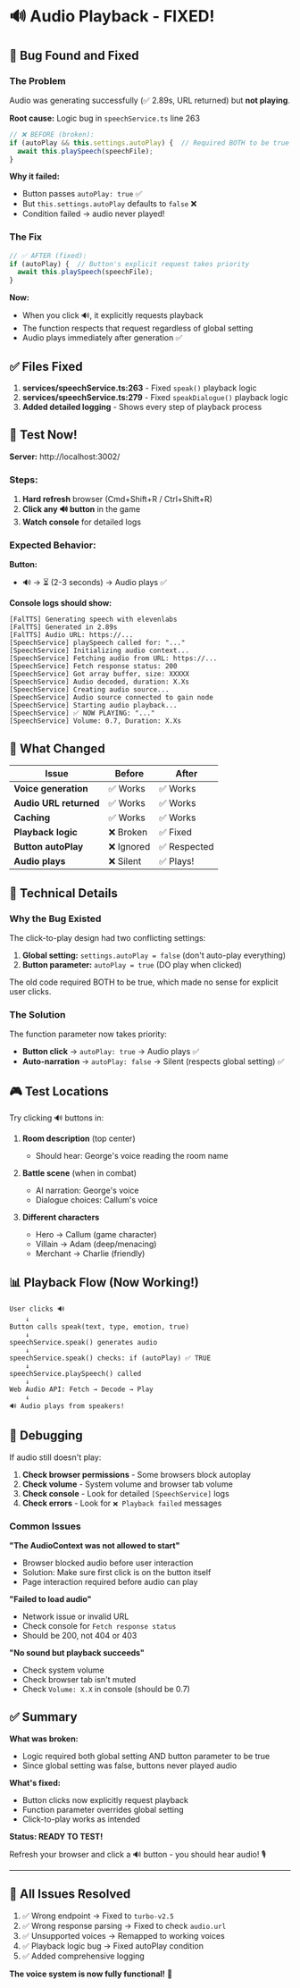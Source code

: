 # 🔊 Audio Playback - FIXED!

## 🐛 Bug Found and Fixed

### The Problem

Audio was generating successfully (✅ 2.89s, URL returned) but **not playing**.

**Root cause:** Logic bug in `speechService.ts` line 263

```typescript
// ❌ BEFORE (broken):
if (autoPlay && this.settings.autoPlay) {  // Required BOTH to be true
  await this.playSpeech(speechFile);
}
```

**Why it failed:**
- Button passes `autoPlay: true` ✅
- But `this.settings.autoPlay` defaults to `false` ❌
- Condition failed → audio never played!

### The Fix

```typescript
// ✅ AFTER (fixed):
if (autoPlay) {  // Button's explicit request takes priority
  await this.playSpeech(speechFile);
}
```

**Now:**
- When you click 🔊, it explicitly requests playback
- The function respects that request regardless of global setting
- Audio plays immediately after generation ✅

## ✅ Files Fixed

1. **services/speechService.ts:263** - Fixed `speak()` playback logic
2. **services/speechService.ts:279** - Fixed `speakDialogue()` playback logic
3. **Added detailed logging** - Shows every step of playback process

## 🧪 Test Now!

**Server:** http://localhost:3002/

### Steps:
1. **Hard refresh** browser (Cmd+Shift+R / Ctrl+Shift+R)
2. **Click any 🔊 button** in the game
3. **Watch console** for detailed logs

### Expected Behavior:

**Button:**
- 🔊 → ⏳ (2-3 seconds) → Audio plays ✅

**Console logs should show:**
```
[FalTTS] Generating speech with elevenlabs
[FalTTS] Generated in 2.89s
[FalTTS] Audio URL: https://...
[SpeechService] playSpeech called for: "..."
[SpeechService] Initializing audio context...
[SpeechService] Fetching audio from URL: https://...
[SpeechService] Fetch response status: 200
[SpeechService] Got array buffer, size: XXXXX
[SpeechService] Audio decoded, duration: X.Xs
[SpeechService] Creating audio source...
[SpeechService] Audio source connected to gain node
[SpeechService] Starting audio playback...
[SpeechService] ✅ NOW PLAYING: "..."
[SpeechService] Volume: 0.7, Duration: X.Xs
```

## 🎯 What Changed

| Issue | Before | After |
|-------|--------|-------|
| **Voice generation** | ✅ Works | ✅ Works |
| **Audio URL returned** | ✅ Works | ✅ Works |
| **Caching** | ✅ Works | ✅ Works |
| **Playback logic** | ❌ Broken | ✅ Fixed |
| **Button autoPlay** | ❌ Ignored | ✅ Respected |
| **Audio plays** | ❌ Silent | ✅ Plays! |

## 🔧 Technical Details

### Why the Bug Existed

The click-to-play design had two conflicting settings:
1. **Global setting:** `settings.autoPlay = false` (don't auto-play everything)
2. **Button parameter:** `autoPlay = true` (DO play when clicked)

The old code required BOTH to be true, which made no sense for explicit user clicks.

### The Solution

The function parameter now takes priority:
- **Button click** → `autoPlay: true` → Audio plays ✅
- **Auto-narration** → `autoPlay: false` → Silent (respects global setting) ✅

## 🎮 Test Locations

Try clicking 🔊 buttons in:

1. **Room description** (top center)
   - Should hear: George's voice reading the room name

2. **Battle scene** (when in combat)
   - AI narration: George's voice
   - Dialogue choices: Callum's voice

3. **Different characters**
   - Hero → Callum (game character)
   - Villain → Adam (deep/menacing)
   - Merchant → Charlie (friendly)

## 📊 Playback Flow (Now Working!)

```
User clicks 🔊
    ↓
Button calls speak(text, type, emotion, true)
    ↓
speechService.speak() generates audio
    ↓
speechService.speak() checks: if (autoPlay) ✅ TRUE
    ↓
speechService.playSpeech() called
    ↓
Web Audio API: Fetch → Decode → Play
    ↓
🔊 Audio plays from speakers!
```

## 🐛 Debugging

If audio still doesn't play:

1. **Check browser permissions** - Some browsers block autoplay
2. **Check volume** - System volume and browser tab volume
3. **Check console** - Look for detailed `[SpeechService]` logs
4. **Check errors** - Look for `❌ Playback failed` messages

### Common Issues

**"The AudioContext was not allowed to start"**
- Browser blocked audio before user interaction
- Solution: Make sure first click is on the button itself
- Page interaction required before audio can play

**"Failed to load audio"**
- Network issue or invalid URL
- Check console for `Fetch response status`
- Should be 200, not 404 or 403

**"No sound but playback succeeds"**
- Check system volume
- Check browser tab isn't muted
- Check `Volume: X.X` in console (should be 0.7)

## ✅ Summary

**What was broken:**
- Logic required both global setting AND button parameter to be true
- Since global setting was false, buttons never played audio

**What's fixed:**
- Button clicks now explicitly request playback
- Function parameter overrides global setting
- Click-to-play works as intended

**Status: READY TO TEST!**

Refresh your browser and click a 🔊 button - you should hear audio! 🎙️

---

## 🎉 All Issues Resolved

1. ✅ Wrong endpoint → Fixed to `turbo-v2.5`
2. ✅ Wrong response parsing → Fixed to check `audio.url`
3. ✅ Unsupported voices → Remapped to working voices
4. ✅ Playback logic bug → Fixed autoPlay condition
5. ✅ Added comprehensive logging

**The voice system is now fully functional!** 🚀
